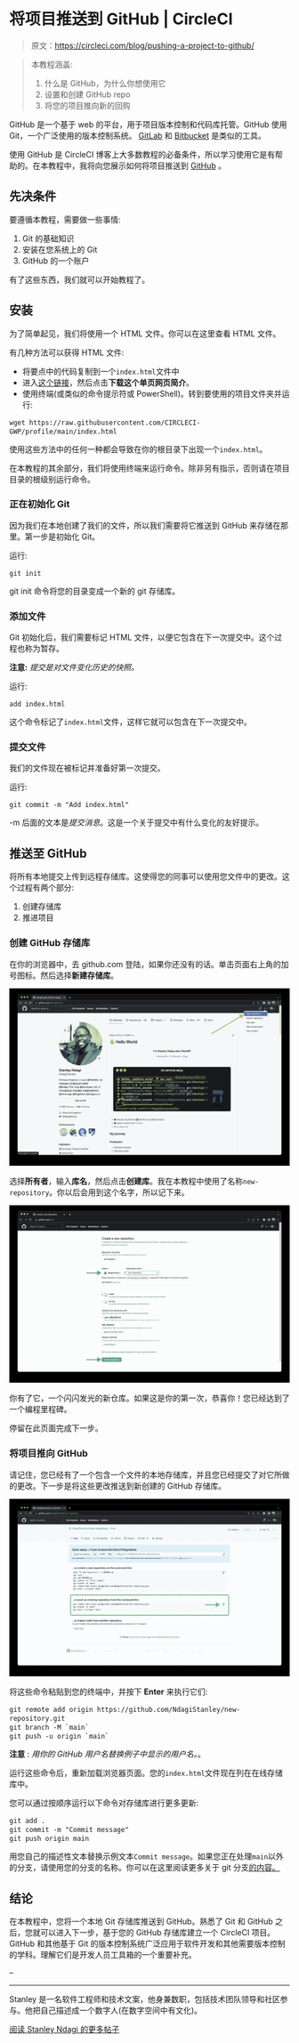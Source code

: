 # 将项目推送到 GitHub | CircleCI

> 原文：<https://circleci.com/blog/pushing-a-project-to-github/>

> 本教程涵盖:
> 
> 1.  什么是 GitHub，为什么你想使用它
> 2.  设置和创建 GitHub repo
> 3.  将您的项目推向新的回购

GitHub 是一个基于 web 的平台，用于项目版本控制和代码库托管。GitHub 使用 Git，一个广泛使用的版本控制系统。 [GitLab](https://gitlab.com/) 和 [Bitbucket](https://bitbucket.org/) 是类似的工具。

使用 GitHub 是 CircleCI 博客上大多数教程的必备条件，所以学习使用它是有帮助的。在本教程中，我将向您展示如何将项目推送到 [GitHub](https://github.com/) 。

## 先决条件

要遵循本教程，需要做一些事情:

1.  Git 的基础知识
2.  安装在您系统上的 Git
3.  GitHub 的一个账户

有了这些东西，我们就可以开始教程了。

## 安装

为了简单起见，我们将使用一个 HTML 文件。你可以在这里查看 HTML 文件。

有几种方法可以获得 HTML 文件:

*   将要点中的代码复制到一个`index.html`文件中
*   进入[这个链接](https://circleci-gwp.github.io/profile/)，然后点击**下载这个单页网页简介**。
*   使用终端(或类似的命令提示符或 PowerShell)。转到要使用的项目文件夹并运行:

```
wget https://raw.githubusercontent.com/CIRCLECI-GWP/profile/main/index.html 
```

使用这些方法中的任何一种都会导致在你的根目录下出现一个`index.html`。

在本教程的其余部分，我们将使用终端来运行命令。除非另有指示，否则请在项目目录的根级别运行命令。

### 正在初始化 Git

因为我们在本地创建了我们的文件，所以我们需要将它推送到 GitHub 来存储在那里。第一步是初始化 Git。

运行:

```
git init 
```

git init 命令将您的目录变成一个新的 git 存储库。

### 添加文件

Git 初始化后，我们需要标记 HTML 文件，以便它包含在下一次提交中。这个过程也称为暂存。

**注意:** *提交是对文件变化历史的快照。*

运行:

```
add index.html 
```

这个命令标记了`index.html`文件，这样它就可以包含在下一次提交中。

### 提交文件

我们的文件现在被标记并准备好第一次提交。

运行:

```
git commit -m "Add index.html" 
```

-m 后面的文本是*提交消息*。这是一个关于提交中有什么变化的友好提示。

## 推送至 GitHub

将所有本地提交上传到远程存储库。这使得您的同事可以使用您文件中的更改。这个过程有两个部分:

1.  创建存储库
2.  推进项目

### 创建 GitHub 存储库

在你的浏览器中，去 github.com 登陆，如果你还没有的话。单击页面右上角的加号图标。然后选择**新建存储库**。

![New repo](img/528afe45ee7334f7b4755e76b953a74e.png)

选择**所有者**，输入**库名**，然后点击**创建库**。我在本教程中使用了名称`new-repository`。你以后会用到这个名字，所以记下来。

![Create Repository](img/8474c6d184fcf9df7a8702a3606189bb.png)

你有了它，一个闪闪发光的新仓库。如果这是你的第一次，恭喜你！您已经达到了一个编程里程碑。

停留在此页面完成下一步。

### 将项目推向 GitHub

请记住，您已经有了一个包含一个文件的本地存储库，并且您已经提交了对它所做的更改。下一步是将这些更改推送到新创建的 GitHub 存储库。

![Push existing repo](img/4f5933bf819ecf864930b9980c7f1649.png)

将这些命令粘贴到您的终端中，并按下 **Enter** 来执行它们:

```
git remote add origin https://github.com/NdagiStanley/new-repository.git
git branch -M `main`
git push -u origin `main` 
```

**注意** : *用你的 GitHub 用户名替换例子中显示的用户名。*。

运行这些命令后，重新加载浏览器页面。您的`index.html`文件现在列在在线存储库中。

您可以通过按顺序运行以下命令对存储库进行更多更新:

```
git add .
git commit -m "Commit message"
git push origin main 
```

用您自己的描述性文本替换示例文本`Commit message`。如果您正在处理`main`以外的分支，请使用您的分支的名称。你可以在这里阅读更多关于 git 分支[的内容。](https://git-scm.com/book/en/v2/Git-Branching-Basic-Branching-and-Merging)

## 结论

在本教程中，您将一个本地 Git 存储库推送到 GitHub。熟悉了 Git 和 GitHub 之后，您就可以进入下一步，基于您的 GitHub 存储库建立一个 CircleCI 项目。GitHub 和其他基于 Git 的版本控制系统广泛应用于软件开发和其他需要版本控制的学科。理解它们是开发人员工具箱的一个重要补充。

–

* * *

Stanley 是一名软件工程师和技术文案，他身兼数职，包括技术团队领导和社区参与。他把自己描述成一个数字人(在数字空间中有文化)。

[阅读 Stanley Ndagi 的更多帖子](/blog/author/stanley-ndagi/)